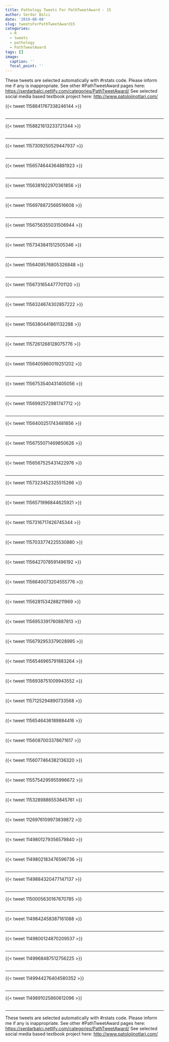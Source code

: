 ```yaml
---
title: Pathology Tweets For PathTweetAward - 15
author: Serdar Balci
date: '2019-08-08'
slug: tweetsForPathTweetAward15
categories:
  - R
  - tweets
  - pathology
  - PathTweetAward
tags: []
image:
  caption: ''
  focal_point: ''
---
```



These tweets are selected automatically with #rstats code. Please inform me if any is inappropriate.
See other #PathTweetAward pages here: https://serdarbalci.netlify.com/categories/PathTweetAward/ 
See selected social media based textbook project here: http://www.patolojinotlari.com/

{{< tweet 1158841767338246144 >}}
<br>
<br>
<hr>
{{< tweet 1158821613233721344 >}}
<br>
<br>
<hr>
{{< tweet 1157309250529447937 >}}
<br>
<br>
<hr>
{{< tweet 1156574644364881923 >}}
<br>
<br>
<hr>
{{< tweet 1156381922970361856 >}}
<br>
<br>
<hr>
{{< tweet 1156978872568516608 >}}
<br>
<br>
<hr>
{{< tweet 1156756355031506944 >}}
<br>
<br>
<hr>
{{< tweet 1157343841512505346 >}}
<br>
<br>
<hr>
{{< tweet 1156409576805326848 >}}
<br>
<br>
<hr>
{{< tweet 1156731654477701120 >}}
<br>
<br>
<hr>
{{< tweet 1156324674302857222 >}}
<br>
<br>
<hr>
{{< tweet 1156380441861132288 >}}
<br>
<br>
<hr>
{{< tweet 1157261268128075776 >}}
<br>
<br>
<hr>
{{< tweet 1156405960019251202 >}}
<br>
<br>
<hr>
{{< tweet 1156753540431405056 >}}
<br>
<br>
<hr>
{{< tweet 1156992572981747712 >}}
<br>
<br>
<hr>
{{< tweet 1156400251743481856 >}}
<br>
<br>
<hr>
{{< tweet 1156755071469850626 >}}
<br>
<br>
<hr>
{{< tweet 1156567525431422976 >}}
<br>
<br>
<hr>
{{< tweet 1157323452325515266 >}}
<br>
<br>
<hr>
{{< tweet 1156571996844625921 >}}
<br>
<br>
<hr>
{{< tweet 1157316717426745344 >}}
<br>
<br>
<hr>
{{< tweet 1157033774225530880 >}}
<br>
<br>
<hr>
{{< tweet 1156427078591496192 >}}
<br>
<br>
<hr>
{{< tweet 1156640073204555776 >}}
<br>
<br>
<hr>
{{< tweet 1156281534288211969 >}}
<br>
<br>
<hr>
{{< tweet 1156953391760887813 >}}
<br>
<br>
<hr>
{{< tweet 1156792953379028995 >}}
<br>
<br>
<hr>
{{< tweet 1156546965791883264 >}}
<br>
<br>
<hr>
{{< tweet 1156938751009943552 >}}
<br>
<br>
<hr>
{{< tweet 1157125294890733568 >}}
<br>
<br>
<hr>
{{< tweet 1156546436189884416 >}}
<br>
<br>
<hr>
{{< tweet 1156087003378671617 >}}
<br>
<br>
<hr>
{{< tweet 1156077464382136320 >}}
<br>
<br>
<hr>
{{< tweet 1155754295955996672 >}}
<br>
<br>
<hr>
{{< tweet 1153289886553845761 >}}
<br>
<br>
<hr>
{{< tweet 1126976109973839872 >}}
<br>
<br>
<hr>
{{< tweet 1149801279356579840 >}}
<br>
<br>
<hr>
{{< tweet 1149802183476596736 >}}
<br>
<br>
<hr>
{{< tweet 1149884320477147137 >}}
<br>
<br>
<hr>
{{< tweet 1150005630167670785 >}}
<br>
<br>
<hr>
{{< tweet 1149842458387161088 >}}
<br>
<br>
<hr>
{{< tweet 1149800124870209537 >}}
<br>
<br>
<hr>
{{< tweet 1149968487512756225 >}}
<br>
<br>
<hr>
{{< tweet 1149944276404580352 >}}
<br>
<br>
<hr>
{{< tweet 1149891025860612096 >}}
<br>
<br>
<hr>


These tweets are selected automatically with #rstats code. Please inform me if any is inappropriate.
See other #PathTweetAward pages here: https://serdarbalci.netlify.com/categories/PathTweetAward/ 
See selected social media based textbook project here: http://www.patolojinotlari.com/
